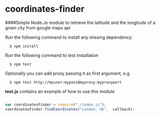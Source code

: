 # coordinates-finder

####Simple Node.Js module to retrieve the latitude and the longitude of a given city from google maps api

Run the following command to install any missing dependency:

```
  $ npm install
```

Run the following command to test installation
```
  $ npm test 
```
Optionally you can add proxy passing it as first argument, e.g.

```
  $ npm test http://myuser:mypass@myproxy:myproxyport
```

**test.js** contains an example of how to use this module
```JavaScript

var coordinatesFinder = require("./index.js");
coordinatesFinder.findCoordinates("London, UK",  callback);
```

